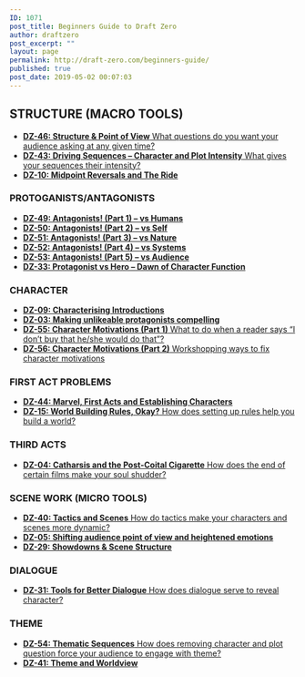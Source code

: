 ```yaml
---
ID: 1071
post_title: Beginners Guide to Draft Zero
author: draftzero
post_excerpt: ""
layout: page
permalink: http://draft-zero.com/beginners-guide/
published: true
post_date: 2019-05-02 00:07:03
---
```

## STRUCTURE (MACRO TOOLS)

*   [**DZ-46: Structure & Point of View** What questions do you want your audience asking at any given time?][1]
*   [**DZ-43: Driving Sequences – Character and Plot Intensity** What gives your sequences their intensity?][2]
*   [**DZ-10: Midpoint Reversals and The Ride**][3]

### PROTOGANISTS/ANTAGONISTS

*   [**DZ-49: Antagonists! (Part 1) – vs Humans**][4]
*   [**DZ-50: Antagonists! (Part 2) – vs Self**][5]
*   [**DZ-51: Antagonists! (Part 3) – vs Nature**][6]
*   [**DZ-52: Antagonists! (Part 4) – vs Systems**][7]
*   [**DZ-53: Antagonists! (Part 5) – vs Audience**][8]
*   [**DZ-33: Protagonist vs Hero – Dawn of Character Function**][9]

### CHARACTER

*   [**DZ-09: Characterising Introductions**][10]
*   [**DZ-03: Making unlikeable protagonists compelling**][11]
*   [**DZ-55: Character Motivations (Part 1)** What to do when a reader says “I don’t buy that he/she would do that”?][12]
*   [**DZ-56: Character Motivations (Part 2)** Workshopping ways to fix character motivations][13]

### FIRST ACT PROBLEMS

*   [**DZ-44: Marvel, First Acts and Establishing Characters**][14]
*   [**DZ-15: World Building Rules, Okay?** How does setting up rules help you build a world?][15]

### THIRD ACTS

*   [**DZ-04: Catharsis and the Post-Coital Cigarette** How does the end of certain films make your soul shudder?][16]

### SCENE WORK (MICRO TOOLS)

*   [**DZ-40: Tactics and Scenes** How do tactics make your characters and scenes more dynamic?][17]
*   [**DZ-05: Shifting audience point of view and heightened emotions**][18]
*   [**DZ-29: Showdowns & Scene Structure**][19]

### DIALOGUE

*   [**DZ-31: Tools for Better Dialogue** How does dialogue serve to reveal character?][20]

### THEME

*   [**DZ-54: Thematic Sequences** How does removing character and plot question force your audience to engage with theme?][21]
*   [**DZ-41: Theme and Worldview**][22]

 [1]: http://draft-zero.com/2017/dz-46/
 [2]: http://draft-zero.com/2017/dz-43/
 [3]: http://draft-zero.com/2014/dz-10/
 [4]: http://draft-zero.com/2018/dz-49/
 [5]: http://draft-zero.com/2018/dz-50/
 [6]: http://draft-zero.com/2018/dz-51/
 [7]: http://draft-zero.com/2018/dz-52/
 [8]: http://draft-zero.com/2018/dz-53/
 [9]: http://draft-zero.com/2016/dz-33/
 [10]: http://draft-zero.com/2014/dz-09/
 [11]: http://draft-zero.com/2014/dz-03/
 [12]: http://draft-zero.com/2019/dz-55/
 [13]: http://draft-zero.com/2019/dz-56/
 [14]: http://draft-zero.com/2017/dz-44/
 [15]: http://draft-zero.com/2014/dz-15/
 [16]: http://draft-zero.com/2014/dz-04/
 [17]: http://draft-zero.com/2017/dz-40/
 [18]: http://draft-zero.com/2014/dz-05/
 [19]: http://draft-zero.com/2016/dz-29/
 [20]: http://draft-zero.com/2016/dz-31/
 [21]: http://draft-zero.com/2018/dz-54/
 [22]: http://draft-zero.com/2017/dz-41/